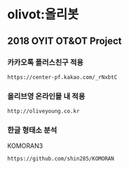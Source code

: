 # olivot:올리봇
## 2018 OYIT OT&amp;OT Project

### 카카오톡 플러스친구 적용

    https://center-pf.kakao.com/_rNxbtC
       
### 올리브영 온라인몰 내 적용

    http://oliveyoung.co.kr

### 한글 형태소 분석
KOMORAN3

    https://github.com/shin285/KOMORAN
